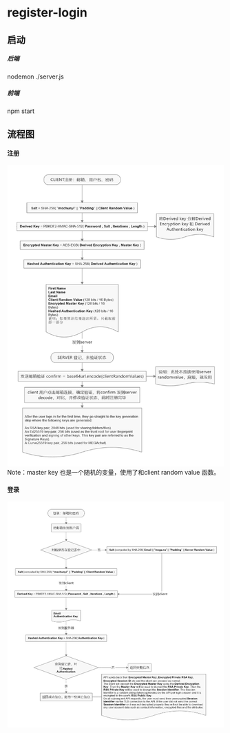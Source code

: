 # register-login
## 启动
##### 后端
  nodemon ./server.js
##### 前端
  npm start

## 流程图
#### 注册
![注册流程图](https://raw.githubusercontent.com/MoChunyi/register-login/master/src/assets/imags/register.png)
Note：master key 也是一个随机的变量，使用了和client random value 函数。
#### 登录
![登录流程图](https://raw.githubusercontent.com/MoChunyi/register-login/master/src/assets/imags/login.png)

